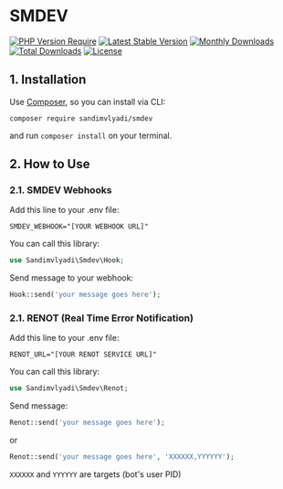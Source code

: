 SMDEV
===============

[![PHP Version Require](http://poser.pugx.org/midtrans/midtrans-php/require/php)](https://packagist.org/packages/midtrans/midtrans-php)
[![Latest Stable Version](http://poser.pugx.org/sandimvlyadi/smdev/v)](https://packagist.org/packages/sandimvlyadi/smdev)
[![Monthly Downloads](http://poser.pugx.org/sandimvlyadi/smdev/d/monthly)](https://packagist.org/packages/sandimvlyadi/smdev)
[![Total Downloads](http://poser.pugx.org/sandimvlyadi/smdev/downloads)](https://packagist.org/packages/sandimvlyadi/smdev)
[![License](http://poser.pugx.org/sandimvlyadi/smdev/license)](https://packagist.org/packages/sandimvlyadi/smdev)

## 1. Installation

Use [Composer](https://getcomposer.org), so you can install via CLI:

```
composer require sandimvlyadi/smdev
```

and run `composer install` on your terminal.

## 2. How to Use

### 2.1. SMDEV Webhooks

Add this line to your .env file:

```
SMDEV_WEBHOOK="[YOUR WEBHOOK URL]"
```

You can call this library:

```php
use Sandimvlyadi\Smdev\Hook;
```

Send message to your webhook:

```php
Hook::send('your message goes here');
```

### 2.1. RENOT (Real Time Error Notification)

Add this line to your .env file:

```
RENOT_URL="[YOUR RENOT SERVICE URL]"
```

You can call this library:

```php
use Sandimvlyadi\Smdev\Renot;
```

Send message:

```php
Renot::send('your message goes here');
```

or

```php
Renot::send('your message goes here', 'XXXXXX,YYYYYY');
```

`XXXXXX` and `YYYYYY` are targets (bot's user PID)